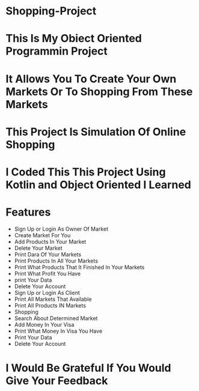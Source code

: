 # Shopping-Project
# This Is My Obiect Oriented Programmin Project
# It Allows You To Create Your Own Markets Or To Shopping From These Markets
# This Project Is Simulation Of Online Shopping
# I Coded This This Project Using Kotlin and Object Oriented I Learned
# Features
- Sign Up or Login As Owner Of Market
- Create Market For You
- Add Products In Your Market
- Delete Your Market
- Print Dara Of Your Markets
- Print Products In All Your Markets
- Print What Products That It Finished In Your Markets
- Print What Profit You Have
- print Your Data
- Delete Your Account
- Sign Up or Login As Client
- Print All Markets That Available
- Print All Products IN Markets
- Shopping
- Search About Determined Market
- Add Money In Your Visa
- Print What Money In Visa You Have
- Print Your Data
- Delete Your Account
# I Would Be Grateful If You Would Give Your Feedback
